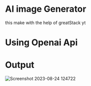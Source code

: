 # AI image Generator
this make with the help of greatStack yt
# Using Openai Api 

# Output
![Screenshot 2023-08-24 124722](https://github.com/RohitRawat2001/AI_image_Generator/assets/89390966/a955eab7-90b0-4f81-af53-0449e48e08fa)
